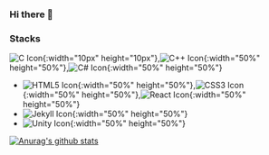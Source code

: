 ### Hi there 👋

<!--
**LeeMir/LeeMir** is a ✨ _special_ ✨ repository because its `README.md` (this file) appears on your GitHub profile.

Here are some ideas to get you started:

- 🔭 I’m currently working on ...

- 🌱 I’m currently learning ...

- 👯 I’m looking to collaborate on ...

- 🤔 I’m looking for help with ...

- 💬 Ask me about ...

- 📫 How to reach me: ...

- 😄 Pronouns: ...

- ⚡ Fun fact: ...

  -->

### Stacks

![C Icon](https://simpleicons.org/icons/c.svg){:width="10px" height="10px"},![C++ Icon](https://simpleicons.org/icons/cplusplus.svg){:width="50%" height="50%"},![C# Icon](https://simpleicons.org/icons/csharp.svg){:width="50%" height="50%"}
* ![HTML5 Icon](https://simpleicons.org/icons/html5.svg){:width="50%" height="50%"},![CSS3 Icon](https://simpleicons.org/icons/css3.svg){:width="50%" height="50%"},![React Icon](https://simpleicons.org/icons/react.svg){:width="50%" height="50%"}
* ![Jekyll Icon](https://simpleicons.org/icons/jekyll.svg){:width="50%" height="50%"}
* ![Unity Icon](https://simpleicons.org/icons/unity.svg){:width="50%" height="50%"}



[![Anurag's github stats](https://github-readme-stats.vercel.app/api?username=LeeMir)](https://github.com/anuraghazra/github-readme-stats)
